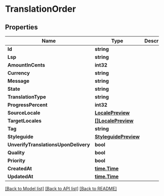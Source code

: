 # TranslationOrder

## Properties

Name | Type | Description | Notes
------------ | ------------- | ------------- | -------------
**Id** | **string** |  | [optional] 
**Lsp** | **string** |  | [optional] 
**AmountInCents** | **int32** |  | [optional] 
**Currency** | **string** |  | [optional] 
**Message** | **string** |  | [optional] 
**State** | **string** |  | [optional] 
**TranslationType** | **string** |  | [optional] 
**ProgressPercent** | **int32** |  | [optional] 
**SourceLocale** | [**LocalePreview**](locale_preview.md) |  | [optional] 
**TargetLocales** | [**[]LocalePreview**](locale_preview.md) |  | [optional] 
**Tag** | **string** |  | [optional] 
**Styleguide** | [**StyleguidePreview**](styleguide_preview.md) |  | [optional] 
**UnverifyTranslationsUponDelivery** | **bool** |  | [optional] 
**Quality** | **bool** |  | [optional] 
**Priority** | **bool** |  | [optional] 
**CreatedAt** | [**time.Time**](time.Time.md) |  | [optional] 
**UpdatedAt** | [**time.Time**](time.Time.md) |  | [optional] 

[[Back to Model list]](../README.md#documentation-for-models) [[Back to API list]](../README.md#documentation-for-api-endpoints) [[Back to README]](../README.md)


